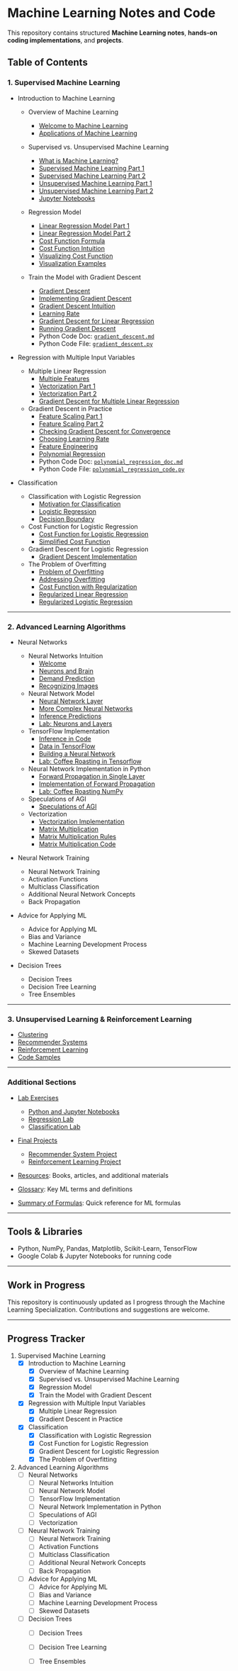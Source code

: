 # Machine Learning Notes and Code
This repository contains structured **Machine Learning notes**, **hands-on coding implementations**, and **projects**.

## Table of Contents

### 1. Supervised Machine Learning
- Introduction to Machine Learning
  - Overview of Machine Learning
      - [Welcome to Machine Learning](1_Supervised_Learning/Introduction/Overview/Welcome_to_Machine_Learning.md)
      - [Applications of Machine Learning](1_Supervised_Learning/Introduction/Overview/Applications_of_Machine_Learning.md)
        
  - Supervised vs. Unsupervised Machine Learning
      - [What is Machine Learning?](1_Supervised_Learning/Introduction/Supervised/What_is_Machine_Learning.md)
      - [Supervised Machine Learning Part 1](1_Supervised_Learning/Introduction/Supervised/Supervised_Machine_Learning_Part_1.md)
      - [Supervised Machine Learning Part 2](1_Supervised_Learning/Introduction/Supervised/Supervised_Machine_Learning_Part_2.md)
      - [Unsupervised Machine Learning Part 1](1_Supervised_Learning/Introduction/Supervised/Unsupervised_Learning_Part_1.md)
      - [Unsupervised Machine Learning Part 2](1_Supervised_Learning/Introduction/Supervised/Unsupervised_Learning__Part_2.md)
      - [Jupyter Notebooks](1_Supervised_Learning/Introduction/Supervised/Jupyter_Notebook.md)

  - Regression Model
      - [Linear Regression Model Part 1](1_Supervised_Learning/Introduction/Regression_Model/Linear_Regression_Model_Part_1.md)
      - [Linear Regression Model Part 2](1_Supervised_Learning/Introduction/Regression_Model/Linear_Regression_Model_Part_2.md)
      - [Cost Function Formula](1_Supervised_Learning/Introduction/Regression_Model/Cost_Function_Formula.md)
      - [Cost Function Intuition](1_Supervised_Learning/Introduction/Regression_Model/Cost_Function_Intuition.md)
      - [Visualizing Cost Function](1_Supervised_Learning/Introduction/Regression_Model/Visualizing_Cost_Function.md)
      - [Visualization Examples](1_Supervised_Learning/Introduction/Regression_Model/Visualization_Examples.md)
   
  - Train the Model with Gradient Descent
      - [Gradient Descent](1_Supervised_Learning/Introduction/Gradient_Descent/Gradient_Descent.md)
      - [Implementing Gradient Descent](1_Supervised_Learning/Introduction/Gradient_Descent/Implementing_Gradient_Descent.md)
      - [Gradient Descent Intuition](1_Supervised_Learning/Introduction/Gradient_Descent/Gradient_Descent_Intuition.md)
      - [Learning Rate](1_Supervised_Learning/Introduction/Gradient_Descent/Learning_Rate.md)
      - [Gradient Descent for Linear Regression](1_Supervised_Learning/Introduction/Gradient_Descent/Gradient_Descent_for_Linear_Regression.md)
      - [Running Gradient Descent](1_Supervised_Learning/Introduction/Gradient_Descent/Running_Gradient_Descent.md)
      - Python Code Doc: [`gradient_descent.md`](1_Supervised_Learning/Introduction/Gradient_Descent/gradient_descent_doc.md)
      - Python Code File: [`gradient_descent.py`](1_Supervised_Learning/Introduction/Gradient_Descent/gradient_descent.py)
    


- Regression with Multiple Input Variables
  - Multiple Linear Regression
      - [Multiple Features](1_Supervised_Learning/Regression/Multiple_Linear_Regression/Multiple_Features.md)
      - [Vectorization Part 1](1_Supervised_Learning/Regression/Multiple_Linear_Regression/Vectorization_Part_1.md)
      - [Vectorization Part 2](1_Supervised_Learning/Regression/Multiple_Linear_Regression/Vectorization_Part_2.md)
      - [Gradient Descent for Multiple Linear Regression](1_Supervised_Learning/Regression/Multiple_Linear_Regression/Gradient_Descent_for_Multiple_Linear_Regression.md)
  - Gradient Descent in Practice
      - [Feature Scaling Part 1](1_Supervised_Learning/Regression/Gradient_in_Practice/Feature_Scaling_Part_1.md)
      - [Feature Scaling Part 2](1_Supervised_Learning/Regression/Gradient_in_Practice/Feature_Scaling_Part_2.md)
      - [Checking Gradient Descent for Convergence](1_Supervised_Learning/Regression/Gradient_in_Practice/Checking_Gradient_Descent_for_Convergence.md)
      - [Choosing Learning Rate](1_Supervised_Learning/Regression/Gradient_in_Practice/Choosing_Learning_Rate.md)
      - [Feature Engineering](1_Supervised_Learning/Regression/Gradient_in_Practice/Feature_Engineering.md)
      - [Polynomial Regression](1_Supervised_Learning/Regression/Gradient_in_Practice/Polynomial_Regression.md)
      - Python Code Doc: [`polynomial_regression_doc.md`](1_Supervised_Learning/Regression/Gradient_in_Practice/polynomial_regression_doc.md)
      - Python Code File: [`polynomial_regression_code.py`](1_Supervised_Learning/Regression/Gradient_in_Practice/polynomial_regression_code.py)
        
       
- Classification
    - Classification with Logistic Regression
      - [Motivation for Classification](1_Supervised_Learning/Classification/Logistic_Regression/Motivation.md)
      - [Logistic Regression](1_Supervised_Learning/Classification/Logistic_Regression/Logistic_Regression.md)
      - [Decision Boundary](1_Supervised_Learning/Classification/Logistic_Regression/Decision_Boundary.md)
    - Cost Function for Logistic Regression
      - [Cost Function for Logistic Regression](1_Supervised_Learning/Classification/Cost_Function/Cost_Function.md)
      - [Simplified Cost Function](1_Supervised_Learning/Classification/Cost_Function/Simplified_Cost_Function.md)
    - Gradient Descent for Logistic Regression
      - [Gradient Descent Implementation](1_Supervised_Learning/Classification/Gradient_Descent/Gradient_Descent_Implementation.md)
    - The Problem of Overfitting
      - [Problem of Overfitting](1_Supervised_Learning/Classification/Overfitting/Problem_of_Overfitting.md)
      - [Addressing Overfitting](1_Supervised_Learning/Classification/Overfitting/Addressing_Overfitting.md)
      - [Cost Function with Regularization](1_Supervised_Learning/Classification/Overfitting/Regularization.md)
      - [Regularized Linear Regression](1_Supervised_Learning/Classification/Overfitting/Regularized_Linear_Regression.md)
      - [Regularized Logistic Regression](1_Supervised_Learning/Classification/Overfitting/Regularized_Logistic_Regression.md)

---

### 2. Advanced Learning Algorithms
- Neural Networks
   - Neural Networks Intuition
       - [Welcome](2_Advanced_Learning_Algorithms/Neural_Networks/Neural_Networks_Intuition/Welcome.md)
       - [Neurons and Brain](2_Advanced_Learning_Algorithms/Neural_Networks/Neural_Networks_Intuition/Neurons_and_Brain.md)
       - [Demand Prediction](2_Advanced_Learning_Algorithms/Neural_Networks/Neural_Networks_Intuition/Demand_Prediction.md)
       - [Recognizing Images](2_Advanced_Learning_Algorithms/Neural_Networks/Neural_Networks_Intuition/Recognizing_Images.md)
   - Neural Network Model
       - [Neural Network Layer](2_Advanced_Learning_Algorithms/Neural_Networks/Neural_Network_Model/Neural_Network_Layer.md)
       - [More Complex Neural Networks](2_Advanced_Learning_Algorithms/Neural_Networks/Neural_Network_Model/More_Complex_Neural_Networks.md)
       - [Inference Predictions](2_Advanced_Learning_Algorithms/Neural_Networks/Neural_Network_Model/Inference_Predictions.md)
       - [Lab: Neurons and Layers](2_Advanced_Learning_Algorithms/Neural_Networks/Neural_Network_Model/Lab_Neurons_and_Layers.md)
   - TensorFlow Implementation
       - [Inference in Code](2_Advanced_Learning_Algorithms/Neural_Networks/TensorFlow/Inference_in_Code.md)
       - [Data in TensorFlow](2_Advanced_Learning_Algorithms/Neural_Networks/TensorFlow/Data_in_TensorFlow.md)
       - [Building a Neural Network](2_Advanced_Learning_Algorithms/Neural_Networks/TensorFlow/Building_a_Neural_Network.md)
       - [Lab: Coffee Roasting in Tensorflow](2_Advanced_Learning_Algorithms/Neural_Networks/TensorFlow/Lab_Coffee_Roasting_in_Tensorflow.md)
   - Neural Network Implementation in Python
     - [Forward Propagation in Single Layer](2_Advanced_Learning_Algorithms/Neural_Networks/Python_Implementation/Forward_Propagation.md)
     - [Implementation of Forward Propagation](2_Advanced_Learning_Algorithms/Neural_Networks/Python_Implementation/Implementation_Details.md)
     - [Lab: Coffee Roasting NumPy](2_Advanced_Learning_Algorithms/Neural_Networks/Python_Implementation/Lab_Coffee_Roasting_NumPy.md)
   - Speculations of AGI
     - [Speculations of AGI](2_Advanced_Learning_Algorithms/Neural_Networks/Speculations_of_AGI/Speculations_of_AGI.md) 
   - Vectorization
      - [Vectorization Implementation](2_Advanced_Learning_Algorithms/Neural_Networks/Vectorization/Vectorization_Implementation.md)
      - [Matrix Multiplication](2_Advanced_Learning_Algorithms/Neural_Networks/Vectorization/Matrix_Multiplication.md)
      - [Matrix Multiplication Rules](2_Advanced_Learning_Algorithms/Neural_Networks/Vectorization/Matrix_Multiplication_Rules.md)
      - [Matrix Multiplication Code](2_Advanced_Learning_Algorithms/Neural_Networks/Vectorization/Matrix_Multiplication_Code.md)
            
- Neural Network Training
  - Neural Network Training
  - Activation Functions
  - Multiclass Classification
  - Additional Neural Network Concepts
  - Back Propagation
    
- Advice for Applying ML
  - Advice for Applying ML
  - Bias and Variance
  - Machine Learning Development Process
  - Skewed Datasets
    
- Decision Trees
  - Decision Trees
  - Decision Tree Learning
  - Tree Ensembles

---

### 3. Unsupervised Learning & Reinforcement Learning
- [Clustering](3_Unsupervised_Learning/Clustering.md)
- [Recommender Systems](3_Unsupervised_Learning/Recommender_Systems.md)
- [Reinforcement Learning](3_Unsupervised_Learning/Reinforcement_Learning.md)
- [Code Samples](3_Unsupervised_Learning/Code_Samples/)

---

### Additional Sections
- [Lab Exercises](Lab_Exercises/)
  - [Python and Jupyter Notebooks](Lab_Exercises/Python_and_Jupyter_Notebooks.ipynb)
  - [Regression Lab](Lab_Exercises/Regression_Lab.ipynb)
  - [Classification Lab](Lab_Exercises/Classification_Lab.ipynb)

- [Final Projects](Final_Projects/)
  - [Recommender System Project](Final_Projects/Project1_Recommender_System.ipynb)
  - [Reinforcement Learning Project](Final_Projects/Project2_Reinforcement_Learning.ipynb)

- [Resources](Resources.md): Books, articles, and additional materials
- [Glossary](Glossary.md): Key ML terms and definitions
- [Summary of Formulas](Summary_Formulas.md): Quick reference for ML formulas

---

## Tools & Libraries
- Python, NumPy, Pandas, Matplotlib, Scikit-Learn, TensorFlow
- Google Colab & Jupyter Notebooks for running code

---

## Work in Progress
This repository is continuously updated as I progress through the Machine Learning Specialization. Contributions and suggestions are welcome.

---

## Progress Tracker
  1. Supervised Machine Learning
      - [x] Introduction to Machine Learning
        - [x] Overview of Machine Learning
        - [x] Supervised vs. Unsupervised Machine Learning
        - [x] Regression Model   
        - [x] Train the Model with Gradient Descent
      - [x] Regression with Multiple Input Variables
        - [x] Multiple Linear Regression
        - [x] Gradient Descent in Practice       
      - [x] Classification
        - [x] Classification with Logistic Regression
        - [x] Cost Function for  Logistic Regression
        - [x] Gradient Descent for Logistic Regression
        - [x] The Problem of Overfitting

  2. Advanced Learning Algorithms
       - [ ] Neural Networks
         - [ ] Neural Networks Intuition
         - [ ] Neural Network Model
         - [ ] TensorFlow Implementation
         - [ ] Neural Network Implementation in Python
         - [ ] Speculations of AGI
         - [ ] Vectorization
       - [ ] Neural Network Training
         - [ ]  Neural Network Training
         - [ ]  Activation Functions
         - [ ]  Multiclass Classification
         - [ ]  Additional Neural Network Concepts
         - [ ]  Back Propagation
       - [ ] Advice for Applying ML
         - [ ] Advice for Applying ML
         - [ ] Bias and Variance
         - [ ] Machine Learning Development Process
         - [ ] Skewed Datasets
       - [ ] Decision Trees
         - [ ]  Decision Trees
         - [ ]  Decision Tree Learning
         - [ ]  Tree Ensembles
              

